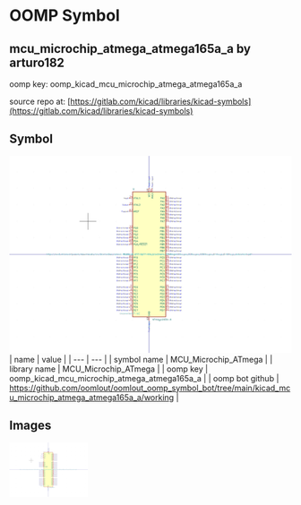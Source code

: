 # OOMP Symbol  
## mcu_microchip_atmega_atmega165a_a  by arturo182  
  
oomp key: oomp_kicad_mcu_microchip_atmega_atmega165a_a  
  
source repo at: [https://gitlab.com/kicad/libraries/kicad-symbols](https://gitlab.com/kicad/libraries/kicad-symbols)  
## Symbol  
  
[![working.png](working_600.png)](working.png)  
| name | value | 
| --- | --- | 
| symbol name | MCU_Microchip_ATmega | 
| library name | MCU_Microchip_ATmega | 
| oomp key | oomp_kicad_mcu_microchip_atmega_atmega165a_a | 
| oomp bot github | https://github.com/oomlout/oomlout_oomp_symbol_bot/tree/main/kicad_mcu_microchip_atmega_atmega165a_a/working | 
## Images  
  
[![working.png](working_140.png)](working.png)  
